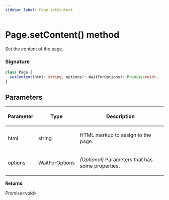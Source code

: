 ```yaml
---
sidebar_label: Page.setContent
---
```


# Page.setContent() method

Set the content of the page.

### Signature

```typescript
class Page {
  setContent(html: string, options?: WaitForOptions): Promise<void>;
}
```

## Parameters

<table><thead><tr><th>

Parameter

</th><th>

Type

</th><th>

Description

</th></tr></thead>
<tbody><tr><td>

html

</td><td>

string

</td><td>

HTML markup to assign to the page.

</td></tr>
<tr><td>

options

</td><td>

[WaitForOptions](./puppeteer.waitforoptions.md)

</td><td>

_(Optional)_ Parameters that has some properties.

</td></tr>
</tbody></table>

**Returns:**

Promise&lt;void&gt;
